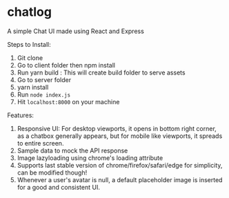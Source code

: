 # chatlog
A simple Chat UI made using React and Express

Steps to Install:
1. Git clone
2. Go to client folder then npm install
3. Run yarn build : This will create build folder to serve assets
4. Go to server folder
5. yarn install
6. Run `node index.js` 
7. Hit `localhost:8000` on your machine 

Features:
1. Responsive UI: For desktop viewports, it opens in bottom right corner, as a chatbox generally appears, but for mobile like 
  viewports, it spreads to entire screen.
2. Sample data to mock the API response
3. Image lazyloading using chrome's loading attribute
4. Supports last stable version of chrome/firefox/safari/edge for simplicity, can be modified though!
5. Whenever a user's avatar is null, a default placeholder image is inserted for a good and consistent UI.
